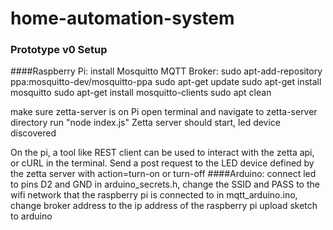 # home-automation-system
### Prototype v0 Setup
####Raspberry Pi:
install Mosquitto MQTT Broker:
sudo apt-add-repository ppa:mosquitto-dev/mosquitto-ppa
sudo apt-get update
sudo apt-get install mosquitto
sudo apt-get install mosquitto-clients
sudo apt clean

make sure zetta-server is on Pi
open terminal and navigate to zetta-server directory
run "node index.js"
Zetta server should start, led device discovered

On the pi, a tool like REST client can be used to interact with the zetta api, or cURL in the terminal.
Send a post request to the LED device defined by the zetta server with action=turn-on or turn-off
####Arduino:
connect led to pins D2 and GND
in arduino_secrets.h, change the SSID and PASS to the wifi network that the raspberry pi is connected to
in mqtt_arduino.ino, change broker address to the ip address of the raspberry pi
upload sketch to arduino